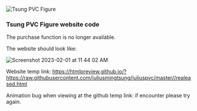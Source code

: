 ![Tsung PVC Figure](https://user-images.githubusercontent.com/59204096/216121473-ea2e967a-f40d-4e54-92ef-de5cfb39a4af.png)

### Tsung PVC Figure website code

The purchase function is no longer available.

The website should look like:

![Screenshot 2023-02-01 at 11 44 02 AM](https://user-images.githubusercontent.com/59204096/216121491-22ea56d8-ebe1-4ded-a461-9869cd390b3f.png)

Website temp link: https://htmlpreview.github.io/?https://raw.githubusercontent.com/juliusmingtsung/juliuspvc/master//realeased.html

Animation bug when viewing at the github temp link: if encounter please try again.

